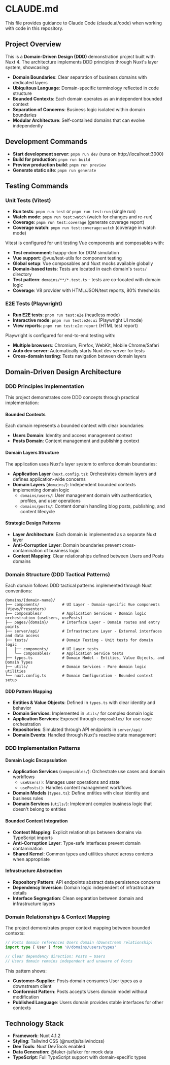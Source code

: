 # CLAUDE.md

This file provides guidance to Claude Code (claude.ai/code) when working with code in this repository.

## Project Overview

This is a **Domain-Driven Design (DDD)** demonstration project built with Nuxt 4. The architecture implements DDD principles through Nuxt's layer system, showcasing:

- **Domain Boundaries**: Clear separation of business domains with dedicated layers
- **Ubiquitous Language**: Domain-specific terminology reflected in code structure
- **Bounded Contexts**: Each domain operates as an independent bounded context
- **Separation of Concerns**: Business logic isolated within domain boundaries
- **Modular Architecture**: Self-contained domains that can evolve independently

## Development Commands

- **Start development server**: `pnpm run dev` (runs on http://localhost:3000)
- **Build for production**: `pnpm run build`
- **Preview production build**: `pnpm run preview`
- **Generate static site**: `pnpm run generate`

## Testing Commands

### Unit Tests (Vitest)

- **Run tests**: `pnpm run test` or `pnpm run test:run` (single run)
- **Watch mode**: `pnpm run test:watch` (watch for changes and re-run)
- **Coverage**: `pnpm run test:coverage` (generate coverage report)
- **Coverage watch**: `pnpm run test:coverage:watch` (coverage in watch mode)

Vitest is configured for unit testing Vue components and composables with:

- **Test environment**: happy-dom for DOM simulation
- **Vue support**: @vue/test-utils for component testing
- **Global setup**: Vue composables and Nuxt mocks available globally
- **Domain-based tests**: Tests are located in each domain's `tests/` directory
- **Test pattern**: `domains/**/*.test.ts` - tests are co-located with domain logic
- **Coverage**: V8 provider with HTML/JSON/text reports, 80% thresholds

### E2E Tests (Playwright)

- **Run E2E tests**: `pnpm run test:e2e` (headless mode)
- **Interactive mode**: `pnpm run test:e2e:ui` (Playwright UI mode)
- **View reports**: `pnpm run test:e2e:report` (HTML test report)

Playwright is configured for end-to-end testing with:

- **Multiple browsers**: Chromium, Firefox, WebKit, Mobile Chrome/Safari
- **Auto dev server**: Automatically starts Nuxt dev server for tests
- **Cross-domain testing**: Tests navigation between domain layers

## Domain-Driven Design Architecture

### DDD Principles Implementation

This project demonstrates core DDD concepts through practical implementation:

#### **Bounded Contexts**

Each domain represents a bounded context with clear boundaries:

- **Users Domain**: Identity and access management context
- **Posts Domain**: Content management and publishing context

#### **Domain Layers Structure**

The application uses Nuxt's layer system to enforce domain boundaries:

- **Application Layer** (`nuxt.config.ts`): Orchestrates domain layers and defines application-wide concerns
- **Domain Layers** (`domains/`): Independent bounded contexts implementing domain logic
  - `domains/users/`: User management domain with authentication, profiles, and user operations
  - `domains/posts/`: Content domain handling blog posts, publishing, and content lifecycle

#### **Strategic Design Patterns**

- **Layer Architecture**: Each domain is implemented as a separate Nuxt layer
- **Anti-Corruption Layer**: Domain boundaries prevent cross-contamination of business logic
- **Context Mapping**: Clear relationships defined between Users and Posts domains

### Domain Structure (DDD Tactical Patterns)

Each domain follows DDD tactical patterns implemented through Nuxt conventions:

```
domains/{domain-name}/
├── components/          # UI Layer - Domain-specific Vue components (Views/Presenters)
├── composables/         # Application Services - Domain logic orchestration (useUsers, usePosts)
├── pages/{domain}/      # Interface Layer - Domain routes and entry points
├── server/api/          # Infrastructure Layer - External interfaces and data access
├── tests/               # Domain Testing - Unit tests for domain logic
│   ├── components/      # UI Layer tests
│   └── composables/     # Application Service tests
├── types.ts             # Domain Model - Entities, Value Objects, and Domain Types
├── utils/               # Domain Services - Pure domain logic utilities
└── nuxt.config.ts       # Domain Configuration - Bounded context setup
```

#### **DDD Pattern Mapping**

- **Entities & Value Objects**: Defined in `types.ts` with clear identity and behavior
- **Domain Services**: Implemented in `utils/` for complex domain logic
- **Application Services**: Exposed through `composables/` for use case orchestration
- **Repositories**: Simulated through API endpoints in `server/api/`
- **Domain Events**: Handled through Nuxt's reactive state management

### DDD Implementation Patterns

#### **Domain Logic Encapsulation**

- **Application Services** (`composables/`): Orchestrate use cases and domain workflows
  - `useUsers()`: Manages user operations and state
  - `usePosts()`: Handles content management workflows
- **Domain Models** (`types.ts`): Define entities with clear identity and business rules
- **Domain Services** (`utils/`): Implement complex business logic that doesn't belong to entities

#### **Bounded Context Integration**

- **Context Mapping**: Explicit relationships between domains via TypeScript imports
- **Anti-Corruption Layer**: Type-safe interfaces prevent domain contamination
- **Shared Kernel**: Common types and utilities shared across contexts when appropriate

#### **Infrastructure Abstraction**

- **Repository Pattern**: API endpoints abstract data persistence concerns
- **Dependency Inversion**: Domain logic independent of infrastructure details
- **Interface Segregation**: Clean separation between domain and infrastructure layers

### Domain Relationships & Context Mapping

The project demonstrates proper context mapping between bounded contexts:

```typescript
// Posts domain references Users domain (Downstream relationship)
import type { User } from '@/domains/users/types'

// Clear dependency direction: Posts → Users
// Users domain remains independent and unaware of Posts
```

This pattern shows:

- **Customer-Supplier**: Posts domain consumes User types as a downstream client
- **Conformist Pattern**: Posts accepts Users domain model without modification
- **Published Language**: Users domain provides stable interfaces for other contexts

## Technology Stack

- **Framework**: Nuxt 4.1.2
- **Styling**: Tailwind CSS (@nuxtjs/tailwindcss)
- **Dev Tools**: Nuxt DevTools enabled
- **Data Generation**: @faker-js/faker for mock data
- **TypeScript**: Full TypeScript support with domain-specific types
